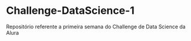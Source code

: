 # Challenge-DataScience-1
Repositório referente a primeira semana do Challenge de Data Science da Alura
